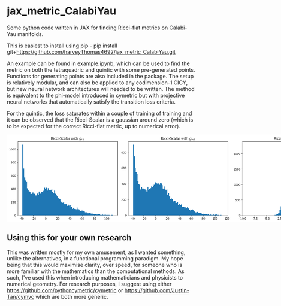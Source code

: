 # jax_metric_CalabiYau
 
Some python code written in JAX for finding Ricci-flat metrics on Calabi-Yau manifolds.

This is easiest to install using pip - pip install git+https://github.com/harveyThomas4692/jax_metric_CalabiYau.git

An example can be found in example.ipynb, which can be used to find the metric on both the tetraquadric and quintic with some pre-generated points. Functions for generating points are also included in the package. The setup is relatively modular, and can also be applied to any codimension-1 CICY, but new neural network architectures will needed to be written. The method is equivalent to the phi-model introduced in cymetric but with projective neural networks that automatically satisfy the transition loss criteria.

For the quintic, the loss saturates within a couple of training of training and it can be observed that the Ricci-Scalar is a gaussian around zero (which is to be expected for the correct Ricci-flat metric, up to numerical error).

<div style="display: flex; justify-content: space-around;">
  <img src="Images/fs_scal.png" alt="|Ricci Scalar| for Fubini-Study Metric" width="300">
  <img src="Images/init_scal.png" alt="|Ricci Scalar| for Randomly Initialised Metric" width="300">
  <img src="Images/flat_scal.png" alt="|Ricci Scalar| for Ricci-flat Metric" width="300">
  <img src="Images/loss.png" alt="Monge-Ampere loss vs batch" width="300">
</div>

## Using this for your own research
This was written mostly for my own amusement, as I wanted something, unlike the alternatives, in a functional programming paradigm. My hope being that this would maximise clarity, over speed, for someone who is more familiar with the mathematics than the computational methods. As such, I've used this when introducing mathematicians and physicists to numerical geometry. For research purposes, I suggest using either https://github.com/pythoncymetric/cymetric or https://github.com/Justin-Tan/cymyc which are both more generic.
